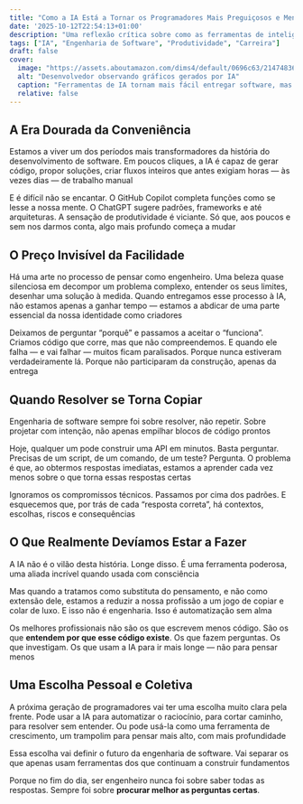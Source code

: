 ```yaml
---
title: "Como a IA Está a Tornar os Programadores Mais Preguiçosos e Menos Engenheiros"
date: '2025-10-12T22:54:13+01:00'
description: "Uma reflexão crítica sobre como as ferramentas de inteligência artificial estão a mudar a forma de pensar dos programadores — e porque isso pode ser perigoso."
tags: ["IA", "Engenharia de Software", "Produtividade", "Carreira"]
draft: false
cover:
  image: "https://assets.aboutamazon.com/dims4/default/0696c63/2147483647/strip/true/crop/4093x2304+7+0/resize/1860x1047!/format/webp/quality/90/?url=https%3A%2F%2Famazon-blogs-brightspot.s3.amazonaws.com%2F36%2F59%2Feba4adcc4f88a972b5639ed1dde0%2Fadobestock-712831308.jpeg"
  alt: "Desenvolvedor observando gráficos gerados por IA"
  caption: "Ferramentas de IA tornam mais fácil entregar software, mas cobram um preço invisível."
  relative: false
---
```


## A Era Dourada da Conveniência

Estamos a viver um dos períodos mais transformadores da história do desenvolvimento de software. Em poucos cliques, a IA é capaz de gerar código, propor soluções, criar fluxos inteiros que antes exigiam horas — às vezes dias — de trabalho manual

E é difícil não se encantar. O GitHub Copilot completa funções como se lesse a nossa mente. O ChatGPT sugere padrões, frameworks e até arquiteturas. A sensação de produtividade é viciante. Só que, aos poucos e sem nos darmos conta, algo mais profundo começa a mudar

## O Preço Invisível da Facilidade

Há uma arte no processo de pensar como engenheiro. Uma beleza quase silenciosa em decompor um problema complexo, entender os seus limites, desenhar uma solução à medida. Quando entregamos esse processo à IA, não estamos apenas a ganhar tempo — estamos a abdicar de uma parte essencial da nossa identidade como criadores

Deixamos de perguntar “porquê” e passamos a aceitar o “funciona”. Criamos código que corre, mas que não compreendemos. E quando ele falha — e vai falhar — muitos ficam paralisados. Porque nunca estiveram verdadeiramente lá. Porque não participaram da construção, apenas da entrega

## Quando Resolver se Torna Copiar

Engenharia de software sempre foi sobre resolver, não repetir. Sobre projetar com intenção, não apenas empilhar blocos de código prontos

Hoje, qualquer um pode construir uma API em minutos. Basta perguntar. Precisas de um script, de um comando, de um teste? Pergunta. O problema é que, ao obtermos respostas imediatas, estamos a aprender cada vez menos sobre o que torna essas respostas certas

Ignoramos os compromissos técnicos. Passamos por cima dos padrões. E esquecemos que, por trás de cada “resposta correta”, há contextos, escolhas, riscos e consequências

## O Que Realmente Devíamos Estar a Fazer

A IA não é o vilão desta história. Longe disso. É uma ferramenta poderosa, uma aliada incrível quando usada com consciência

Mas quando a tratamos como substituta do pensamento, e não como extensão dele, estamos a reduzir a nossa profissão a um jogo de copiar e colar de luxo. E isso não é engenharia. Isso é automatização sem alma

Os melhores profissionais não são os que escrevem menos código. São os que **entendem por que esse código existe**. Os que fazem perguntas. Os que investigam. Os que usam a IA para ir mais longe — não para pensar menos

## Uma Escolha Pessoal e Coletiva

A próxima geração de programadores vai ter uma escolha muito clara pela frente. Pode usar a IA para automatizar o raciocínio, para cortar caminho, para resolver sem entender. Ou pode usá-la como uma ferramenta de crescimento, um trampolim para pensar mais alto, com mais profundidade

Essa escolha vai definir o futuro da engenharia de software. Vai separar os que apenas usam ferramentas dos que continuam a construir fundamentos

Porque no fim do dia, ser engenheiro nunca foi sobre saber todas as respostas. Sempre foi sobre **procurar melhor as perguntas certas**.
